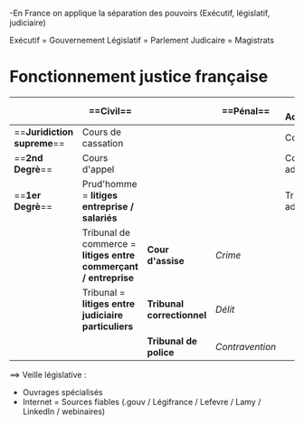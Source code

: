 
-En France on applique la séparation des pouvoirs (Exécutif, législatif, judiciaire)

Exécutif = Gouvernement
Législatif = Parlement
Judicaire = Magistrats

# Fonctionnement justice française 



|                             | ==Civil==                                                        |                            | ==Pénal==       | ==Ordre Administratif== |
| --------------------------- | ---------------------------------------------------------------- | -------------------------- | --------------- | ----------------------- |
| ==**Juridiction supreme**== | Cours de cassation                                               |                            |                 | Conseil d'état          |
| ==**2nd Degrè**==           | Cours d'appel                                                    |                            |                 | Cour administrative     |
| ==**1er Degrè**==           | Prud'homme = **litiges entreprise / salariés**                   |                            |                 | Tribunal administratif  |
|                             | Tribunal de commerce = **litiges entre commerçant / entreprise** | **Cour d'assise**          | *Crime*         |                         |
|                             | Tribunal = **litiges entre judiciaire particuliers**             | **Tribunal correctionnel** | *Délit*         |                         |
|                             |                                                                  | **Tribunal de police**     | *Contravention* |                         |

==> Veille législative : 
- Ouvrages spécialisés
- Internet = Sources fiables (.gouv / Légifrance / Lefevre / Lamy / LinkedIn / webinaires)